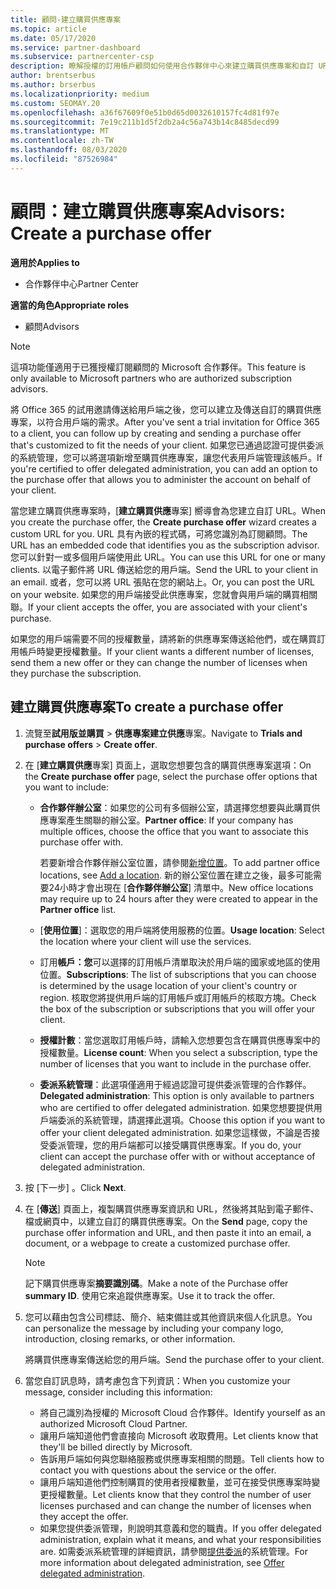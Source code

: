 ```yaml
---
title: 顧問-建立購買供應專案
ms.topic: article
ms.date: 05/17/2020
ms.service: partner-dashboard
ms.subservice: partnercenter-csp
description: 瞭解授權的訂用帳戶顧問如何使用合作夥伴中心來建立購買供應專案和自訂 URL，以包含在 Office 365 試用邀請中。
author: brentserbus
ms.author: brserbus
ms.localizationpriority: medium
ms.custom: SEOMAY.20
ms.openlocfilehash: a36f67609f0e51b0d65d0032610157fc4d81f97e
ms.sourcegitcommit: 7e19c211b1d5f2db2a4c56a743b14c8485decd99
ms.translationtype: MT
ms.contentlocale: zh-TW
ms.lasthandoff: 08/03/2020
ms.locfileid: "87526984"
---
```

# <a name="advisors-create-a-purchase-offer"></a><span data-ttu-id="f29df-103">顧問：建立購買供應專案</span><span class="sxs-lookup"><span data-stu-id="f29df-103">Advisors: Create a purchase offer</span></span>

<span data-ttu-id="f29df-104">**適用於**</span><span class="sxs-lookup"><span data-stu-id="f29df-104">**Applies to**</span></span>

- <span data-ttu-id="f29df-105">合作夥伴中心</span><span class="sxs-lookup"><span data-stu-id="f29df-105">Partner Center</span></span>
 
<span data-ttu-id="f29df-106">**適當的角色**</span><span class="sxs-lookup"><span data-stu-id="f29df-106">**Appropriate roles**</span></span>

- <span data-ttu-id="f29df-107">顧問</span><span class="sxs-lookup"><span data-stu-id="f29df-107">Advisors</span></span>


> [!NOTE]
> <span data-ttu-id="f29df-108">這項功能僅適用于已獲授權訂閱顧問的 Microsoft 合作夥伴。</span><span class="sxs-lookup"><span data-stu-id="f29df-108">This feature is only available to Microsoft partners who are authorized subscription advisors.</span></span>

<span data-ttu-id="f29df-109">將 Office 365 的試用邀請傳送給用戶端之後，您可以建立及傳送自訂的購買供應專案，以符合用戶端的需求。</span><span class="sxs-lookup"><span data-stu-id="f29df-109">After you've sent a trial invitation for Office 365 to a client, you can follow up by creating and sending a purchase offer that's customized to fit the needs of your client.</span></span> <span data-ttu-id="f29df-110">如果您已通過認證可提供委派的系統管理，您可以將選項新增至購買供應專案，讓您代表用戶端管理該帳戶。</span><span class="sxs-lookup"><span data-stu-id="f29df-110">If you're certified to offer delegated administration, you can add an option to the purchase offer that allows you to administer the account on behalf of your client.</span></span>

<span data-ttu-id="f29df-111">當您建立購買供應專案時，[**建立購買供應**專案] 嚮導會為您建立自訂 URL。</span><span class="sxs-lookup"><span data-stu-id="f29df-111">When you create the purchase offer, the **Create purchase offer** wizard creates a custom URL for you.</span></span> <span data-ttu-id="f29df-112">URL 具有內嵌的程式碼，可將您識別為訂閱顧問。</span><span class="sxs-lookup"><span data-stu-id="f29df-112">The URL has an embedded code that identifies you as the subscription advisor.</span></span> <span data-ttu-id="f29df-113">您可以針對一或多個用戶端使用此 URL。</span><span class="sxs-lookup"><span data-stu-id="f29df-113">You can use this URL for one or many clients.</span></span> <span data-ttu-id="f29df-114">以電子郵件將 URL 傳送給您的用戶端。</span><span class="sxs-lookup"><span data-stu-id="f29df-114">Send the URL to your client in an email.</span></span> <span data-ttu-id="f29df-115">或者，您可以將 URL 張貼在您的網站上。</span><span class="sxs-lookup"><span data-stu-id="f29df-115">Or, you can post the URL on your website.</span></span> <span data-ttu-id="f29df-116">如果您的用戶端接受此供應專案，您就會與用戶端的購買相關聯。</span><span class="sxs-lookup"><span data-stu-id="f29df-116">If your client accepts the offer, you are associated with your client's purchase.</span></span>

<span data-ttu-id="f29df-117">如果您的用戶端需要不同的授權數量，請將新的供應專案傳送給他們，或在購買訂用帳戶時變更授權數量。</span><span class="sxs-lookup"><span data-stu-id="f29df-117">If your client wants a different number of licenses, send them a new offer or they can change the number of licenses when they purchase the subscription.</span></span>

## <a name="to-create-a-purchase-offer"></a><span data-ttu-id="f29df-118">建立購買供應專案</span><span class="sxs-lookup"><span data-stu-id="f29df-118">To create a purchase offer</span></span>

1. <span data-ttu-id="f29df-119">流覽至**試用版並購買**  >  **供應專案建立供應**專案。</span><span class="sxs-lookup"><span data-stu-id="f29df-119">Navigate to **Trials and purchase offers** > **Create offer**.</span></span>

2. <span data-ttu-id="f29df-120">在 [**建立購買供應**專案] 頁面上，選取您想要包含的購買供應專案選項：</span><span class="sxs-lookup"><span data-stu-id="f29df-120">On the **Create purchase offer** page, select the purchase offer options that you want to include:</span></span>

    - <span data-ttu-id="f29df-121">**合作夥伴辦公室**：如果您的公司有多個辦公室，請選擇您想要與此購買供應專案產生關聯的辦公室。</span><span class="sxs-lookup"><span data-stu-id="f29df-121">**Partner office**: If your company has multiple offices, choose the office that you want to associate this purchase offer with.</span></span>

        <span data-ttu-id="f29df-122">若要新增合作夥伴辦公室位置，請參閱[新增位置](manage-locations.md)。</span><span class="sxs-lookup"><span data-stu-id="f29df-122">To add partner office locations, see [Add a location](manage-locations.md).</span></span> <span data-ttu-id="f29df-123">新的辦公室位置在建立之後，最多可能需要24小時才會出現在 [**合作夥伴辦公室**] 清單中。</span><span class="sxs-lookup"><span data-stu-id="f29df-123">New office locations may require up to 24 hours after they were created to appear in the **Partner office** list.</span></span>

    - <span data-ttu-id="f29df-124">[**使用位置**]：選取您的用戶端將使用服務的位置。</span><span class="sxs-lookup"><span data-stu-id="f29df-124">**Usage location**: Select the location where your client will use the services.</span></span>
    - <span data-ttu-id="f29df-125">訂用**帳戶：您**可以選擇的訂用帳戶清單取決於用戶端的國家或地區的使用位置。</span><span class="sxs-lookup"><span data-stu-id="f29df-125">**Subscriptions**: The list of subscriptions that you can choose is determined by the usage location of your client's country or region.</span></span> <span data-ttu-id="f29df-126">核取您將提供用戶端的訂用帳戶或訂用帳戶的核取方塊。</span><span class="sxs-lookup"><span data-stu-id="f29df-126">Check the box of the subscription or subscriptions that you will offer your client.</span></span>
    - <span data-ttu-id="f29df-127">**授權計數**：當您選取訂用帳戶時，請輸入您想要包含在購買供應專案中的授權數量。</span><span class="sxs-lookup"><span data-stu-id="f29df-127">**License count**: When you select a subscription, type the number of licenses that you want to include in the purchase offer.</span></span>
    - <span data-ttu-id="f29df-128">**委派系統管理**：此選項僅適用于經過認證可提供委派管理的合作夥伴。</span><span class="sxs-lookup"><span data-stu-id="f29df-128">**Delegated administration**: This option is only available to partners who are certified to offer delegated administration.</span></span> <span data-ttu-id="f29df-129">如果您想要提供用戶端委派的系統管理，請選擇此選項。</span><span class="sxs-lookup"><span data-stu-id="f29df-129">Choose this option if you want to offer your client delegated administration.</span></span> <span data-ttu-id="f29df-130">如果您這樣做，不論是否接受委派管理，您的用戶端都可以接受購買供應專案。</span><span class="sxs-lookup"><span data-stu-id="f29df-130">If you do, your client can accept the purchase offer with or without acceptance of delegated administration.</span></span>

3. <span data-ttu-id="f29df-131">按 [下一步] 。</span><span class="sxs-lookup"><span data-stu-id="f29df-131">Click **Next**.</span></span>

4. <span data-ttu-id="f29df-132">在 [**傳送**] 頁面上，複製購買供應專案資訊和 URL，然後將其貼到電子郵件、檔或網頁中，以建立自訂的購買供應專案。</span><span class="sxs-lookup"><span data-stu-id="f29df-132">On the **Send** page, copy the purchase offer information and URL, and then paste it into an email, a document, or a webpage to create a customized purchase offer.</span></span>

    > [!NOTE]
    > <span data-ttu-id="f29df-133">記下購買供應專案**摘要識別碼**。</span><span class="sxs-lookup"><span data-stu-id="f29df-133">Make a note of the Purchase offer **summary ID**.</span></span> <span data-ttu-id="f29df-134">使用它來追蹤供應專案。</span><span class="sxs-lookup"><span data-stu-id="f29df-134">Use it to track the offer.</span></span>

5. <span data-ttu-id="f29df-135">您可以藉由包含公司標誌、簡介、結束備註或其他資訊來個人化訊息。</span><span class="sxs-lookup"><span data-stu-id="f29df-135">You can personalize the message by including your company logo, introduction, closing remarks, or other information.</span></span>

    <span data-ttu-id="f29df-136">將購買供應專案傳送給您的用戶端。</span><span class="sxs-lookup"><span data-stu-id="f29df-136">Send the purchase offer to your client.</span></span>

6. <span data-ttu-id="f29df-137">當您自訂訊息時，請考慮包含下列資訊：</span><span class="sxs-lookup"><span data-stu-id="f29df-137">When you customize your message, consider including this information:</span></span>

    - <span data-ttu-id="f29df-138">將自己識別為授權的 Microsoft Cloud 合作夥伴。</span><span class="sxs-lookup"><span data-stu-id="f29df-138">Identify yourself as an authorized Microsoft Cloud Partner.</span></span>
    - <span data-ttu-id="f29df-139">讓用戶端知道他們會直接向 Microsoft 收取費用。</span><span class="sxs-lookup"><span data-stu-id="f29df-139">Let clients know that they'll be billed directly by Microsoft.</span></span>
    - <span data-ttu-id="f29df-140">告訴用戶端如何與您聯絡服務或供應專案相關的問題。</span><span class="sxs-lookup"><span data-stu-id="f29df-140">Tell clients how to contact you with questions about the service or the offer.</span></span>
    - <span data-ttu-id="f29df-141">讓用戶端知道他們控制購買的使用者授權數量，並可在接受供應專案時變更授權數量。</span><span class="sxs-lookup"><span data-stu-id="f29df-141">Let clients know that they control the number of user licenses purchased and can change the number of licenses when they accept the offer.</span></span>
    - <span data-ttu-id="f29df-142">如果您提供委派管理，則說明其意義和您的職責。</span><span class="sxs-lookup"><span data-stu-id="f29df-142">If you offer delegated administration, explain what it means, and what your responsibilities are.</span></span> <span data-ttu-id="f29df-143">如需委派系統管理的詳細資訊，請參閱[提供委派](customers-revoke-admin-privileges.md)的系統管理。</span><span class="sxs-lookup"><span data-stu-id="f29df-143">For more information about delegated administration, see [Offer delegated administration](customers-revoke-admin-privileges.md).</span></span>
